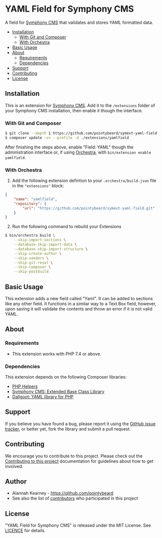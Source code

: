 # YAML Field for Symphony CMS

A field for [Symphony CMS][ext-Symphony-cms] that validates and stores YAML formatted data.

-   [Installation](#installation)
    -   [With Git and Composer](#with-git-and-composer)
    -   [With Orchestra](#with-orchestra)
-   [Basic Usage](#basic-usage)
-   [About](#about)
    -   [Requirements](#dependencies)
    -   [Dependencies](#dependencies)
-   [Support](#support)
-   [Contributing](#contributing)
-   [License](#license)

## Installation

This is an extension for [Symphony CMS][ext-Symphony-cms]. Add it to the `/extensions` folder of your Symphony CMS installation, then enable it though the interface.

### With Git and Composer

```bash
$ git clone --depth 1 https://github.com/pointybeard/symext-yaml-field.git extensions/yamlfield
$ composer update -vv --profile -d ./extensions/yamlfield
```
After finishing the steps above, enable "Field: YAML" though the administration interface or, if using [Orchestra][ext-Orchestra], with `bin/extension enable yamlfield`.

### With Orchestra

1. Add the following extension defintion to your `.orchestra/build.json` file in the `"extensions"` block:

```json
{
    "name": "yamlfield",
    "repository": {
        "url": "https://github.com/pointybeard/symext-yaml-field.git"
    }
}
```

2. Run the following command to rebuild your Extensions

```bash
$ bin/orchestra build \
    --skip-import-sections \
    --database-skip-import-data \
    --database-skip-import-structure \
    --skip-create-author \
    --skip-seeders \
    --skip-git-reset \
    --skip-composer \
    --skip-postbuild
```

## Basic Usage

This extension adds a new field called "Yaml". It can be added to sections like any other field. It functions in a similar way to a Text Box field, however, upon saving it will validate the contents and throw an error if it is not valid YAML.

## About

### Requirements

- This extension works with PHP 7.4 or above.

### Dependencies

This extension depends on the following Composer libraries:

-   [PHP Helpers][dep-helpers]
-   [Symphony CMS: Extended Base Class Library][dep-symphony-extended]
-   [Dallgoot: YAML library for PHP][dep-dallgoot-yaml]

## Support

If you believe you have found a bug, please report it using the [GitHub issue tracker][ext-issues],
or better yet, fork the library and submit a pull request.

## Contributing

We encourage you to contribute to this project. Please check out the [Contributing to this project][doc-CONTRIBUTING] documentation for guidelines about how to get involved.

## Author
-   Alannah Kearney - <https://github.com/pointybeard>
-   See also the list of [contributors][ext-contributor] who participated in this project

## License
"YAML Field for Symphony CMS" is released under the MIT License. See [LICENCE][doc-LICENCE] for details.

[doc-CONTRIBUTING]: https://github.com/pointybeard/symext-yaml-field/blob/master/CONTRIBUTING.md
[doc-LICENCE]: http://www.opensource.org/licenses/MIT
[dep-helpers]: https://github.com/pointybeard/helpers
[dep-dallgoot-yaml]: https://github.com/dallgoot/yaml
[dep-symphony-extended]: https://github.com/pointybeard/symphony-extended
[ext-issues]: https://github.com/pointybeard/symext-yaml-field/issues
[ext-Symphony-cms]: http://getsymphony.com
[ext-Orchestra]: https://github.com/pointybeard/orchestra
[ext-contributor]: https://github.com/pointybeard/symext-yaml-field/contributors
[ext-docs]: https://github.com/pointybeard/symext-yaml-field/blob/master/.docs/toc.md
